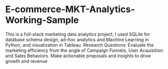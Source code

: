 # E-commerce-MKT-Analytics-Working-Sample
This is a full-stack marketing data analytics project, I used SQLite for database schema design, ad-hoc analytics and Machine Learning in Python, and visualization in Tableau.
Research Questions:
Evaluate the marketing efficiency from the angle of Campaign Funnels, User Acquisition and Sales Behaviors. Make actionable proposals and insights to drive growth and revenue

